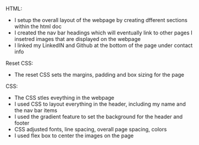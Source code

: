 HTML:

- I setup the overall layout of the webpage by creating dfferent sections within the html doc
- I created the nav bar headings which will eventually link to other pages
I insetred images that are displayed on the webpage
- I linked my LinkedIN and Github at the bottom of the page under contact info

Reset CSS:
- The reset CSS sets the margins, padding and box sizing for the page

CSS:
- The CSS stles eveything in the webpage
- I used CSS to layout everything in the header, including my name and the nav bar items 
- I used the gradient feature to set the background for the header and footer
- CSS adjusted fonts, line spacing, overall page spacing, colors 
- I used flex box to center the images on the page 

